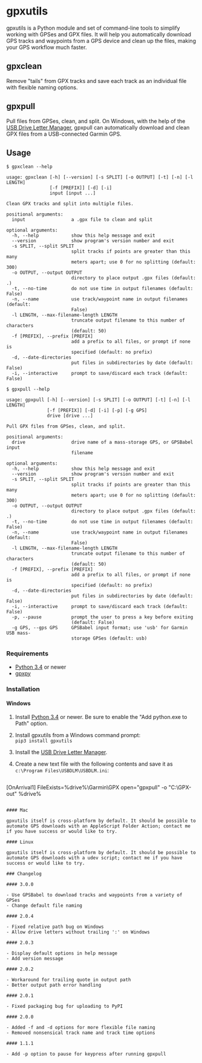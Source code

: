 gpxutils
========

gpxutils is a Python module and set of command-line tools to simplify working with GPSes and GPX files. It will help you automatically download GPS tracks and waypoints from a GPS device and clean up the files, making your GPS workflow much faster.

gpxclean
--------

Remove "tails" from GPX tracks and save each track as an individual file with flexible naming options.

gpxpull
-------

Pull files from GPSes, clean, and split. On Windows, with the help of the [USB Drive Letter Manager](http://www.uwe-sieber.de/usbdlm_e.html), gpxpull can automatically download and clean GPX files from a USB-connected Garmin GPS.

Usage
-----

```
$ gpxclean --help

usage: gpxclean [-h] [--version] [-s SPLIT] [-o OUTPUT] [-t] [-n] [-l LENGTH]
                [-f [PREFIX]] [-d] [-i]
                input [input ...]

Clean GPX tracks and split into multiple files.

positional arguments:
  input                 a .gpx file to clean and split

optional arguments:
  -h, --help            show this help message and exit
  --version             show program's version number and exit
  -s SPLIT, --split SPLIT
                        split tracks if points are greater than this many
                        meters apart; use 0 for no splitting (default: 300)
  -o OUTPUT, --output OUTPUT
                        directory to place output .gpx files (default: .)
  -t, --no-time         do not use time in output filenames (default: False)
  -n, --name            use track/waypoint name in output filenames (default:
                        False)
  -l LENGTH, --max-filename-length LENGTH
                        truncate output filename to this number of characters
                        (default: 50)
  -f [PREFIX], --prefix [PREFIX]
                        add a prefix to all files, or prompt if none is
                        specified (default: no prefix)
  -d, --date-directories
                        put files in subdirectories by date (default: False)
  -i, --interactive     prompt to save/discard each track (default: False)
```

```
$ gpxpull --help

usage: gpxpull [-h] [--version] [-s SPLIT] [-o OUTPUT] [-t] [-n] [-l LENGTH]
               [-f [PREFIX]] [-d] [-i] [-p] [-g GPS]
               drive [drive ...]

Pull GPX files from GPSes, clean, and split.

positional arguments:
  drive                 drive name of a mass-storage GPS, or GPSBabel input
                        filename

optional arguments:
  -h, --help            show this help message and exit
  --version             show program's version number and exit
  -s SPLIT, --split SPLIT
                        split tracks if points are greater than this many
                        meters apart; use 0 for no splitting (default: 300)
  -o OUTPUT, --output OUTPUT
                        directory to place output .gpx files (default: .)
  -t, --no-time         do not use time in output filenames (default: False)
  -n, --name            use track/waypoint name in output filenames (default:
                        False)
  -l LENGTH, --max-filename-length LENGTH
                        truncate output filename to this number of characters
                        (default: 50)
  -f [PREFIX], --prefix [PREFIX]
                        add a prefix to all files, or prompt if none is
                        specified (default: no prefix)
  -d, --date-directories
                        put files in subdirectories by date (default: False)
  -i, --interactive     prompt to save/discard each track (default: False)
  -p, --pause           prompt the user to press a key before exiting
                        (default: False)
  -g GPS, --gps GPS     GPSBabel input format; use 'usb' for Garmin USB mass-
                        storage GPSes (default: usb)
```

### Requirements

- [Python 3.4](https://www.python.org/) or newer
- [gpxpy](https://github.com/tkrajina/gpxpy)

### Installation

#### Windows

1. Install [Python 3.4](https://www.python.org/downloads/) or newer. Be sure to enable the "Add python.exe to Path" option.

2. Install gpxutils from a Windows command prompt:  
   `pip3 install gpxutils`

3. Install the [USB Drive Letter Manager](http://www.uwe-sieber.de/usbdlm_e.html).

4. Create a new text file with the following contents and save it as `c:\Program Files\USBDLM\USBDLM.ini`:
   ```
[OnArrival1]
FileExists=%drive%\Garmin\GPX
open="gpxpull" -o "C:\GPX-out" %drive%
```

#### Mac

gpxutils itself is cross-platform by default. It should be possible to automate GPS downloads with an AppleScript Folder Action; contact me if you have success or would like to try.

#### Linux

gpxutils itself is cross-platform by default. It should be possible to automate GPS downloads with a udev script; contact me if you have success or would like to try.

### Changelog

#### 3.0.0

- Use GPSBabel to download tracks and waypoints from a variety of GPSes
- Change default file naming

#### 2.0.4

- Fixed relative path bug on Windows
- Allow drive letters without trailing ':' on Windows

#### 2.0.3

- Display default options in help message
- Add version message

#### 2.0.2

- Workaround for trailing quote in output path
- Better output path error handling

#### 2.0.1

- Fixed packaging bug for uploading to PyPI

#### 2.0.0

- Added -f and -d options for more flexible file naming
- Removed nonsensical track name and track time options

#### 1.1.1

- Add -p option to pause for keypress after running gpxpull
